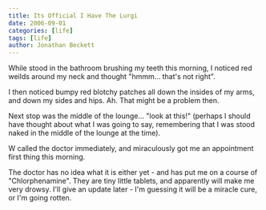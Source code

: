 ```yaml
---
title: Its Official I Have The Lurgi
date: 2006-09-01
categories: [life]
tags: [life]
author: Jonathan Beckett
---
```


While stood in the bathroom brushing my teeth this morning, I noticed red weilds around my neck and thought "hmmm... that's not right".

I then noticed bumpy red blotchy patches all down the insides of my arms, and down my sides and hips. Ah. That might be a problem then.

Next stop was the middle of the lounge... "look at this!" (perhaps I should have thought about what I was going to say, remembering that I was stood naked in the middle of the lounge at the time).

W called the doctor immediately, and miraculously got me an appointment first thing this morning.

The doctor has no idea what it is either yet - and has put me on a course of "Chlorphenamine". They are tiny little tablets, and apparently will make me very drowsy. I'll give an update later - I'm guessing it will be a miracle cure, or I'm going rotten.